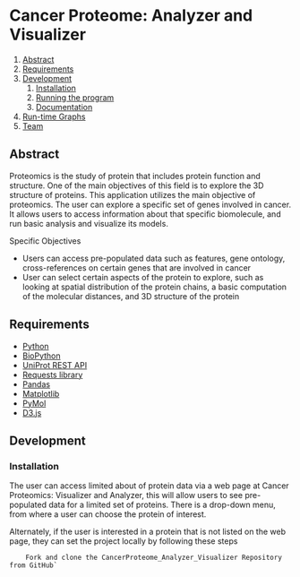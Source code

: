 # Cancer Proteome: Analyzer and Visualizer

1. [Abstract](#abstract)
1. [Requirements](#requirements)
1. [Development](#development)
    1. [Installation](#installation)
    2. [Running the program](#running-program)
    3. [Documentation](#documentation)
1. [Run-time Graphs](#graphs)
1. [Team](#team)

## Abstract
Proteomics is the study of protein that includes protein function and structure. One of the main objectives of this field is to explore the 3D structure of proteins. This application utilizes the main objective of proteomics. The user can explore a specific set of genes involved in cancer.  It allows users to access information about that specific biomolecule, and run basic analysis and visualize its models.

Specific Objectives
-   Users can access pre-populated data such as features, gene ontology, cross-references on certain genes that are involved in cancer
-   User can select certain aspects of the protein to explore, such as looking at spatial distribution of the protein chains, a basic computation of the molecular distances, and 3D structure of the protein

## Requirements
- [Python](https://www.python.org/download/releases)
- [BioPython](http://biopython.org//wiki/Biopython)
- [UniProt REST API](http://www.uniprot.org/help/programmatic_access)
- [Requests library](http://docs.python-requests.org/en/master/)
- [Pandas](http://pandas.pydata.org/)
- [Matplotlib](https://matplotlib.org/)
- [PyMol](https://www.pymol.org/)
- [D3.js](https://d3js.org/)

## Development

### Installation

The user can access limited about of protein data via a web page at Cancer Proteomics: Visualizer and Analyzer, this will allow users to see pre-populated data for a limited set of proteins. There is a drop-down menu, from where a user can choose the protein of interest.

Alternately, if the user is interested in a protein that is not listed on the web page, they can set the project locally by following these steps 
```
    Fork and clone the CancerProteome_Analyzer_Visualizer Repository from GitHub`
```

